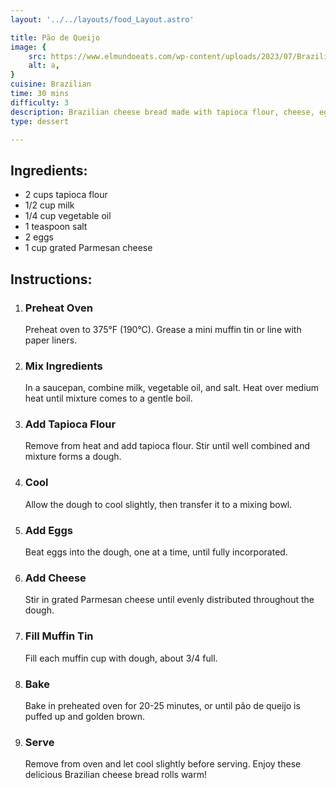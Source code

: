 ```yaml
---
layout: '../../layouts/food_Layout.astro'

title: Pão de Queijo
image: {
    src: https://www.elmundoeats.com/wp-content/uploads/2023/07/Brazilian-cheese-bread-2.jpg,
    alt: a,
}
cuisine: Brazilian
time: 30 mins
difficulty: 3
description: Brazilian cheese bread made with tapioca flour, cheese, eggs, and milk, resulting in a chewy and cheesy snack.
type: dessert

---
```

<div class="recipe-container">
    <div class="ingredients">
        <h2>Ingredients:</h2>
        <ul>
            <li>2 cups tapioca flour</li>
            <li>1/2 cup milk</li>
            <li>1/4 cup vegetable oil</li>
            <li>1 teaspoon salt</li>
            <li>2 eggs</li>
            <li>1 cup grated Parmesan cheese</li>
        </ul>
    </div>
    <div class="instructions">
        <h2>Instructions:</h2>
        <ol>
            <li><h3>Preheat Oven</h3>
                Preheat oven to 375°F (190°C). Grease a mini muffin tin or line with paper liners.
            </li>
            <li><h3>Mix Ingredients</h3>
                In a saucepan, combine milk, vegetable oil, and salt. Heat over medium heat until mixture comes to a gentle boil.
            </li>
            <li><h3>Add Tapioca Flour</h3>
                Remove from heat and add tapioca flour. Stir until well combined and mixture forms a dough.
            </li>
            <li><h3>Cool</h3>
                Allow the dough to cool slightly, then transfer it to a mixing bowl.
            </li>
            <li><h3>Add Eggs</h3>
                Beat eggs into the dough, one at a time, until fully incorporated.
            </li>
            <li><h3>Add Cheese</h3>
                Stir in grated Parmesan cheese until evenly distributed throughout the dough.
            </li>
            <li><h3>Fill Muffin Tin</h3>
                Fill each muffin cup with dough, about 3/4 full.
            </li>
            <li><h3>Bake</h3>
                Bake in preheated oven for 20-25 minutes, or until pão de queijo is puffed up and golden brown.
            </li>
            <li><h3>Serve</h3>
                Remove from oven and let cool slightly before serving. Enjoy these delicious Brazilian cheese bread rolls warm!
            </li>
        </ol>
    </div>
</div>
